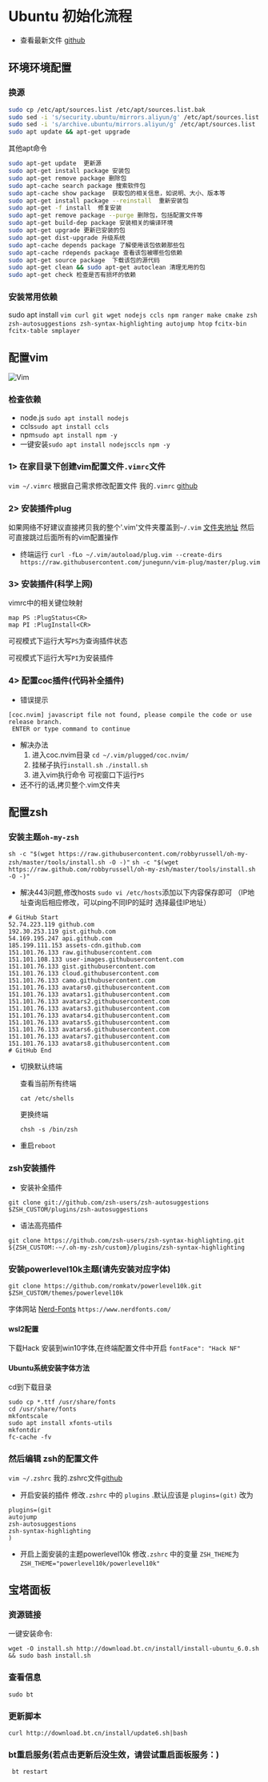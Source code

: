 # Ubuntu 初始化流程
- 查看最新文件 [github](https://github.com/34hz/myLinux/blob/main/myConfig_ubuntu/ubuntuInstall.md)
## 环境环境配置
### 换源
```sh
sudo cp /etc/apt/sources.list /etc/apt/sources.list.bak
sudo sed -i 's/security.ubuntu/mirrors.aliyun/g' /etc/apt/sources.list
sudo sed -i 's/archive.ubuntu/mirrors.aliyun/g' /etc/apt/sources.list
sudo apt update && apt-get upgrade	
```
其他apt命令
```sh
sudo apt-get update  更新源
sudo apt-get install package 安装包
sudo apt-get remove package 删除包
sudo apt-cache search package 搜索软件包
sudo apt-cache show package  获取包的相关信息，如说明、大小、版本等
sudo apt-get install package --reinstall  重新安装包
sudo apt-get -f install  修复安装
sudo apt-get remove package --purge 删除包，包括配置文件等
sudo apt-get build-dep package 安装相关的编译环境
sudo apt-get upgrade 更新已安装的包
sudo apt-get dist-upgrade 升级系统
sudo apt-cache depends package 了解使用该包依赖那些包
sudo apt-cache rdepends package 查看该包被哪些包依赖
sudo apt-get source package  下载该包的源代码
sudo apt-get clean && sudo apt-get autoclean 清理无用的包
sudo apt-get check 检查是否有损坏的依赖
```

### 安装常用依赖
sudo apt install
`vim curl git wget nodejs ccls npm ranger make cmake zsh zsh-autosuggestions zsh-syntax-highlighting autojump htop`
`fcitx-bin fcitx-table smplayer`

## 配置vim
![Vim](https://www.runoob.com/wp-content/uploads/2015/10/vi-vim-cheat-sheet-sch.gif)
### 检查依赖

- node.js `sudo apt install nodejs`
- ccls`sudo apt install ccls`
- npm`sudo apt install npm -y`
- 一键安装`sudo apt install nodejsccls npm -y`
### 1> 在家目录下创建vim配置文件`.vimrc`文件

`vim ~/.vimrc`
根据自己需求修改配置文件
我的`.vimrc` [github](https://github.com/34hz/myLinux/blob/main/myConfig_ubuntu/vimrc)

### 2> 安装插件plug
如果网络不好建议直接拷贝我的整个'.vim'文件夹覆盖到`~/.vim` [文件夹地址](https://github.com/34hz/myLinux/blob/main/myConfig_ubuntu/vim.tar) 然后可直接跳过后面所有的vim配置操作

- 终端运行
`curl -fLo ~/.vim/autoload/plug.vim --create-dirs https://raw.githubusercontent.com/junegunn/vim-plug/master/plug.vim`

### 3> 安装插件(科学上网)
vimrc中的相关键位映射
```
map PS :PlugStatus<CR> 
map PI :PlugInstall<CR> 
```

可视模式下运行大写`PS`为查询插件状态

可视模式下运行大写`PI`为安装插件

### 4> 配置coc插件(代码补全插件)

- 错误提示

```
[coc.nvim] javascript file not found, please compile the code or use release branch.
 ENTER or type command to continue
```

- 解决办法
  1. 进入coc.nvim目录
     `cd ~/.vim/plugged/coc.nvim/`
  2. 挂梯子执行`install.sh`
     `./install.sh`
  3. 进入vim执行命令
     可视窗口下运行`PS`
- 还不行的话,拷贝整个.vim文件夹

## 配置zsh

### 安装主题`oh-my-zsh`

`sh -c "$(wget https://raw.githubusercontent.com/robbyrussell/oh-my-zsh/master/tools/install.sh -O -)"`
`sh -c "$(wget https://raw.github.com/robbyrussell/oh-my-zsh/master/tools/install.sh -O -)"`
- 解决443问题,修改hosts
`sudo vi /etc/hosts`添加以下内容保存即可 （IP地址查询后相应修改，可以ping不同IP的延时 选择最佳IP地址）
```
# GitHub Start
52.74.223.119 github.com
192.30.253.119 gist.github.com
54.169.195.247 api.github.com
185.199.111.153 assets-cdn.github.com
151.101.76.133 raw.githubusercontent.com
151.101.108.133 user-images.githubusercontent.com
151.101.76.133 gist.githubusercontent.com
151.101.76.133 cloud.githubusercontent.com
151.101.76.133 camo.githubusercontent.com
151.101.76.133 avatars0.githubusercontent.com
151.101.76.133 avatars1.githubusercontent.com
151.101.76.133 avatars2.githubusercontent.com
151.101.76.133 avatars3.githubusercontent.com
151.101.76.133 avatars4.githubusercontent.com
151.101.76.133 avatars5.githubusercontent.com
151.101.76.133 avatars6.githubusercontent.com
151.101.76.133 avatars7.githubusercontent.com
151.101.76.133 avatars8.githubusercontent.com
# GitHub End
```
- 切换默认终端

  查看当前所有终端

  `cat /etc/shells`

  更换终端

  `chsh -s /bin/zsh`

- 重启`reboot`

### zsh安装插件
- 安装补全插件

`git clone git://github.com/zsh-users/zsh-autosuggestions $ZSH_CUSTOM/plugins/zsh-autosuggestions`

- 语法高亮插件

`git clone https://github.com/zsh-users/zsh-syntax-highlighting.git ${ZSH_CUSTOM:-~/.oh-my-zsh/custom}/plugins/zsh-syntax-highlighting`


### 安装powerlevel10k主题(请先安装对应字体)

`git clone https://github.com/romkatv/powerlevel10k.git $ZSH_CUSTOM/themes/powerlevel10k`

字体网站 [Nerd-Fonts](https://github.com/ryanoasis/nerd-fonts#font-installation)
`https://www.nerdfonts.com/` 

#### wsl2配置
下载Hack 安装到win10字体,在终端配置文件中开启
`fontFace": "Hack NF"`


#### Ubuntu系统安装字体方法

cd到下载目录
```
sudo cp *.ttf /usr/share/fonts
cd /usr/share/fonts
mkfontscale
sudo apt install xfonts-utils
mkfontdir
fc-cache -fv
```
### **然后编辑 zsh的配置文件**

`vim ~/.zshrc`
我的.zshrc文件[github](https://github.com/34hz/myLinux/blob/main/myConfig_ubuntu/zshrc)

- 开启安装的插件
修改`.zshrc` 中的 `plugins` .默认应该是 `plugins=(git)` 改为
```
plugins=(git
autojump                                                                  
zsh-autosuggestions
zsh-syntax-highlighting
)
```
- 开启上面安装的主题powerlevel10k
修改`.zshrc` 中的变量 `ZSH_THEME`为
`ZSH_THEME="powerlevel10k/powerlevel10k"`

## 宝塔面板

### 资源链接

一键安装命令:

`wget -O install.sh http://download.bt.cn/install/install-ubuntu_6.0.sh && sudo bash install.sh`

### 查看信息
`sudo bt`
### 更新脚本

`curl http://download.bt.cn/install/update6.sh|bash`

### bt重启服务(**若点击更新后没生效，请尝试重启面板服务：**)

` bt restart`
